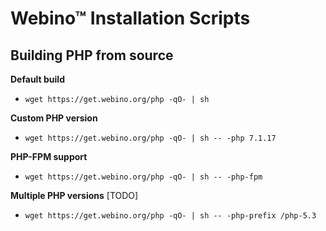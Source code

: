 # Webino™ Installation Scripts

## Building PHP from source

**Default build**
- `wget https://get.webino.org/php -qO- | sh`

**Custom PHP version**
- `wget https://get.webino.org/php -qO- | sh -- -php 7.1.17`

**PHP-FPM support**
- `wget https://get.webino.org/php -qO- | sh -- -php-fpm`

**Multiple PHP versions** [TODO]
- `wget https://get.webino.org/php -qO- | sh -- -php-prefix /php-5.3`
